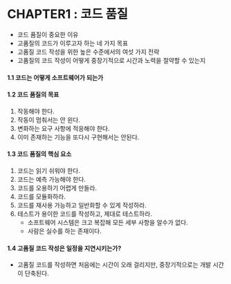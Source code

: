 # CHAPTER1 : 코드 품질

- 코드 품질이 중요한 이유
- 고품질의 코드가 이루고자 하는 네 가지 목표
- 고품질 코드 작성을 위한 높은 수준에서의 여섯 가지 전략
- 고품질의 코드 작성이 어떻게 중장기적으로 시간과 노력을 절약할 수 있는지

#### 1.1 코드는 어떻게 소프트웨어가 되는가

#### 1.2 코드 품질의 목표

1. 작동해야 한다.
2. 작동이 멈춰서는 안 왼다.
3. 변화하는 요구 사항에 적응해야 한다.
4. 이미 존재하는 기능을 또다시 구현해서는 안된다.

#### 1.3 코드 품질의 핵심 요소

1. 코드는 읽기 쉬워야 한다.
2. 코드는 예측 가능해야 한다.
3. 코드를 오용하기 어렵게 만들라.
4. 코드를 모듈화하라.
5. 코드를 재사용 가능하고 일반화할 수 있게 작성하라.
6. 테스트가 용이한 코드를 작성하고, 제대로 테스트하라.
    - 소프트웨어 시스템은 크고 복잡해 모든 세부 사항을 알수가 없다.
    - 사람은 실수를 하는 존재이다.

#### 1.4 고품질 코드 작성은 일정을 지연시키는가?

- 고품질 코드를 작성하면 처음에는 시간이 오래 걸리지만, 중장기적으로는 개발 시간이 단축된다.

